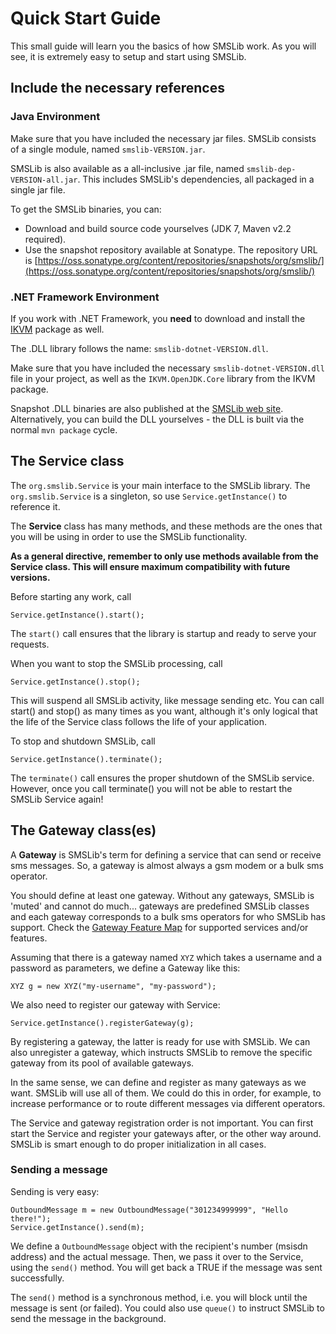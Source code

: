 # Quick Start Guide

This small guide will learn you the basics of how SMSLib work. As you will see, it is extremely easy to setup and start using SMSLib.

## Include the necessary references

### Java Environment

Make sure that you have included the necessary jar files. SMSLib consists of a single module, named `smslib-VERSION.jar`.

SMSLib is also available as a all-inclusive .jar file, named `smslib-dep-VERSION-all.jar`. This includes SMSLib's dependencies, all packaged in a single jar file.

To get the SMSLib binaries, you can:

* Download and build source code yourselves (JDK 7, Maven v2.2 required).
* Use the snapshot repository available at Sonatype. The repository URL is [https://oss.sonatype.org/content/repositories/snapshots/org/smslib/](https://oss.sonatype.org/content/repositories/snapshots/org/smslib/)

### .NET Framework Environment

If you work with .NET Framework, you **need** to download and install the [IKVM](http://ikvm.net) package as well.

The .DLL library follows the name: `smslib-dotnet-VERSION.dll`.

Make sure that you have included the necessary `smslib-dotnet-VERSION.dll` file in your project, as well as the `IKVM.OpenJDK.Core` library from the IKVM package.

Snapshot .DLL binaries are also published at the [SMSLib web site](http://smslib.org). Alternatively, you can build the DLL yourselves - the DLL is built via the normal `mvn package` cycle.

## The Service class

The `org.smslib.Service` is your main interface to the SMSLib library. The `org.smslib.Service` is a singleton, so use `Service.getInstance()` to reference it.

The **Service** class has many methods, and these methods are the ones that you will be using in order to use the SMSLib functionality.

**As a general directive, remember to only use methods available from the Service class. This will ensure maximum compatibility with future versions.**

Before starting any work, call

```
Service.getInstance().start();
```

The `start()` call ensures that the library is startup and ready to serve your requests.

When you want to stop the SMSLib processing, call

```
Service.getInstance().stop();
```

This will suspend all SMSLib activity, like message sending etc. You can call start() and stop() as many times as you want, although it's only logical that the life of the Service class follows the life of your application.

To stop and shutdown SMSLib, call

```
Service.getInstance().terminate();
```

The `terminate()` call ensures the proper shutdown of the SMSLib service. However, once you call terminate() you will not be able to restart the SMSLib Service again!

## The Gateway class(es)

A **Gateway** is SMSLib's term for defining a service that can send or receive sms messages. So, a gateway is almost always a gsm modem or a bulk sms operator.

You should define at least one gateway. Without any gateways, SMSLib is 'muted' and cannot do much... gateways are predefined SMSLib classes and each gateway corresponds to a bulk sms operators for who SMSLib has support. Check the [Gateway Feature Map](https://github.com/smslib/smslib/wiki/GatewayFeatureMap) for supported services and/or features.

Assuming that there is a gateway named `XYZ` which takes a username and a password as parameters, we define a Gateway like this:

```
XYZ g = new XYZ("my-username", "my-password");
```

We also need to register our gateway with Service:

```
Service.getInstance().registerGateway(g);
```

By registering a gateway, the latter is ready for use with SMSLib. We can also unregister a gateway, which instructs SMSLib to remove the specific gateway from its pool of available gateways.

In the same sense, we can define and register as many gateways as we want. SMSLib will use all of them. We could do this in order, for example, to increase performance or to route different messages via different operators.

The Service and gateway registration order is not important. You can first start the Service and register your gateways after, or the other way around. SMSLib is smart enough to do proper initialization in all cases.

### Sending a message

Sending is very easy:

```
OutboundMessage m = new OutboundMessage("301234999999", "Hello there!");
Service.getInstance().send(m);
```

We define a `OutboundMessage` object with the recipient's number (msisdn address) and the actual message. Then, we pass it over to the Service, using the `send()` method. You will get back a TRUE if the message was sent successfully.

The `send()` method is a synchronous method, i.e. you will block until the message is sent (or failed). You could also use `queue()` to instruct SMSLib to send the message in the background.
